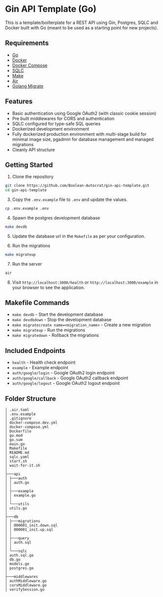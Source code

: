 # Gin API Template (Go)

This is a template/boilterplate for a REST API using Gin, Postgres, SQLC and Docker built with Go (meant to be used as a starting point for new projects).

## Requirements

- [Go](https://go.dev/)
- [Docker](https://www.docker.com/)
- [Docker Compose](https://docs.docker.com/compose/)
- [SQLC](https://sqlc.dev/)
- [Make](https://www.gnu.org/software/make/)
- [Air](https://github.com/cosmtrek/air)
- [Golang Migrate](https://github.com/golang-migrate/migrate)

## Features

- Basic authentication using Google OAuth2 (with classic cookie session)
- Pre built middlewares for CORS and authentication
- SQLC configured for type-safe SQL queries
- Dockerized development environment
- Fully dockerized production environment with multi-stage build for minimal image size, pgadmin for database management and managed migrations
- Cleanly API structure

## Getting Started

1. Clone the repository

```bash
git clone https://github.com/Boolean-Autocrat/gin-api-template.git
cd gin-api-template
```

3. Copy the `.env.example` file to `.env` and update the values.

```bash
cp .env.example .env
```

4. Spawn the postgres development database

```bash
make devdb
```

5. Update the database url in the `Makefile` as per your configuration.

6. Run the migrations

```bash
make migrateup
```

7. Run the server

```bash
air
```

8. Visit `http://localhost:3000/health` or `http://localhost:3000/example` in your browser to see the application.

## Makefile Commands

- `make devdb` - Start the development database
- `make devdbdown` - Stop the development database
- `make migratecreate name=<migration_name>` - Create a new migration
- `make migrateup` - Run the migrations
- `make migratedown` - Rollback the migrations

## Included Endpoints

- `health` - Health check endpoint
- `example` - Example endpoint
- `auth/google/login` - Google OAuth2 login endpoint
- `auth/google/callback` - Google OAuth2 callback endpoint
- `auth/google/logout` - Google OAuth2 logout endpoint

## Folder Structure

```
│ .air.toml
│ .env.example
│ .gitignore
│ docker-compose.dev.yml
│ docker-compose.yml
│ Dockerfile
│ go.mod
│ go.sum
│ main.go
│ Makefile
│ README.md
│ sqlc.yaml
│ start.sh
│ wait-for-it.sh
│
├───api
│ ├───auth
│ │ auth.go
│ │
│ ├───example
│ │ example.go
│ │
│ └───utils
│ utils.go
│
├───db
│ ├───migrations
│ │ 000001_init.down.sql
│ │ 000001_init.up.sql
│ │
│ ├───query
│ │ auth.sql
│ │
│ └───sqlc
│ auth.sql.go
│ db.go
│ models.go
│ postgres.go
│
├───middlewares
│ authMiddleware.go
│ corsMiddleware.go
│ verifySession.go
```
